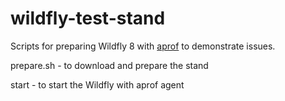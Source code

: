 # wildfly-test-stand
Scripts for preparing Wildfly 8 with [aprof](https://github.com/Devexperts/aprof) to demonstrate issues.

prepare.sh - to download and prepare the stand

start      - to start the Wildfly with aprof agent

